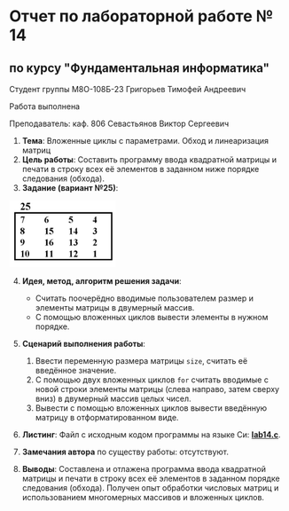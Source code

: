 # Отчет по лабораторной работе № 14
## по курсу "Фундаментальная информатика"

Студент группы М8О-108Б-23 Григорьев Тимофей Андреевич

Работа выполнена

Преподаватель: каф. 806 Севастьянов Виктор Сергеевич

1. **Тема**: Вложенные циклы с параметрами. Обход и линеаризация матриц
2. **Цель работы**: Составить программу ввода квадратной матрицы и печати в строку всех её элементов в заданном ниже
порядке следования (обхода).
3. **Задание (вариант №25)**:

![](img.png)

4. **Идея, метод, алгоритм решения задачи**:
    - Считать поочерёдно вводимые пользователем размер и элементы матрицы в двумерный массив.
    - С помощью вложенных циклов вывести элементы в нужном порядке.
5. **Сценарий выполнения работы**:
   1. Ввести переменную размера матрицы ```size```, считать её введённое значение.
   2. С помощью двух вложенных циклов ```for``` считать вводимые с новой строки элементы матрицы (слева направо, затем
сверху вниз) в двумерный массив целых чисел.
   3. Вывести с помощью вложенных циклов вывести введённую матрицу в отформатированном виде.
   
1. **Листинг**:
Файл с исходным кодом программы на языке Си: **[lab14.c](main.c)**.

1. **Замечания автора** по существу работы: отсутствуют.

2. **Выводы**: Составлена и отлажена программа ввода квадратной матрицы и печати в строку всех её 
элементов в заданном порядке следования (обхода). Получен опыт обработки числовых матриц и использованием многомерных
массивов и вложенных циклов.